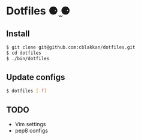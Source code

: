 Dotfiles ⚈ ̫⚈
=============

Install
-------
```bash
$ git clone git@github.com:cblakkan/dotfiles.git
$ cd dotfiles
$ ./bin/dotfiles
```

Update configs
--------------
```bash
$ dotfiles [-f]
```


TODO
----
- Vim settings
- pep8 configs
